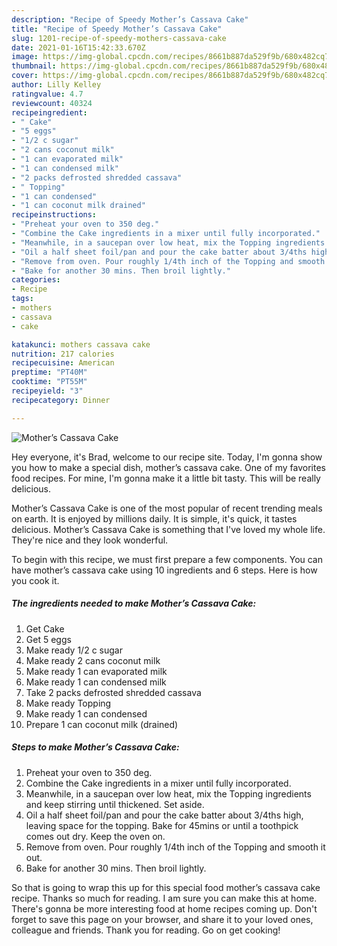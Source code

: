 ```yaml
---
description: "Recipe of Speedy Mother’s Cassava Cake"
title: "Recipe of Speedy Mother’s Cassava Cake"
slug: 1201-recipe-of-speedy-mothers-cassava-cake
date: 2021-01-16T15:42:33.670Z
image: https://img-global.cpcdn.com/recipes/8661b887da529f9b/680x482cq70/mothers-cassava-cake-recipe-main-photo.jpg
thumbnail: https://img-global.cpcdn.com/recipes/8661b887da529f9b/680x482cq70/mothers-cassava-cake-recipe-main-photo.jpg
cover: https://img-global.cpcdn.com/recipes/8661b887da529f9b/680x482cq70/mothers-cassava-cake-recipe-main-photo.jpg
author: Lilly Kelley
ratingvalue: 4.7
reviewcount: 40324
recipeingredient:
- " Cake"
- "5 eggs"
- "1/2 c sugar"
- "2 cans coconut milk"
- "1 can evaporated milk"
- "1 can condensed milk"
- "2 packs defrosted shredded cassava"
- " Topping"
- "1 can condensed"
- "1 can coconut milk drained"
recipeinstructions:
- "Preheat your oven to 350 deg."
- "Combine the Cake ingredients in a mixer until fully incorporated."
- "Meanwhile, in a saucepan over low heat, mix the Topping ingredients and keep stirring until thickened. Set aside."
- "Oil a half sheet foil/pan and pour the cake batter about 3/4ths high, leaving space for the topping. Bake for 45mins or until a toothpick comes out dry. Keep the oven on."
- "Remove from oven. Pour roughly 1/4th inch of the Topping and smooth it out."
- "Bake for another 30 mins. Then broil lightly."
categories:
- Recipe
tags:
- mothers
- cassava
- cake

katakunci: mothers cassava cake 
nutrition: 217 calories
recipecuisine: American
preptime: "PT40M"
cooktime: "PT55M"
recipeyield: "3"
recipecategory: Dinner

---
```



![Mother’s Cassava Cake](https://img-global.cpcdn.com/recipes/8661b887da529f9b/680x482cq70/mothers-cassava-cake-recipe-main-photo.jpg)

Hey everyone, it's Brad, welcome to our recipe site. Today, I'm gonna show you how to make a special dish, mother’s cassava cake. One of my favorites food recipes. For mine, I'm gonna make it a little bit tasty. This will be really delicious.

Mother’s Cassava Cake is one of the most popular of recent trending meals on earth. It is enjoyed by millions daily. It is simple, it's quick, it tastes delicious. Mother’s Cassava Cake is something that I've loved my whole life. They're nice and they look wonderful.




To begin with this recipe, we must first prepare a few components. You can have mother’s cassava cake using 10 ingredients and 6 steps. Here is how you cook it.

<!--inarticleads1-->

##### The ingredients needed to make Mother’s Cassava Cake:

1. Get  Cake
1. Get 5 eggs
1. Make ready 1/2 c sugar
1. Make ready 2 cans coconut milk
1. Make ready 1 can evaporated milk
1. Make ready 1 can condensed milk
1. Take 2 packs defrosted shredded cassava
1. Make ready  Topping
1. Make ready 1 can condensed
1. Prepare 1 can coconut milk (drained)




<!--inarticleads2-->

##### Steps to make Mother’s Cassava Cake:

1. Preheat your oven to 350 deg.
1. Combine the Cake ingredients in a mixer until fully incorporated.
1. Meanwhile, in a saucepan over low heat, mix the Topping ingredients and keep stirring until thickened. Set aside.
1. Oil a half sheet foil/pan and pour the cake batter about 3/4ths high, leaving space for the topping. Bake for 45mins or until a toothpick comes out dry. Keep the oven on.
1. Remove from oven. Pour roughly 1/4th inch of the Topping and smooth it out.
1. Bake for another 30 mins. Then broil lightly.




So that is going to wrap this up for this special food mother’s cassava cake recipe. Thanks so much for reading. I am sure you can make this at home. There's gonna be more interesting food at home recipes coming up. Don't forget to save this page on your browser, and share it to your loved ones, colleague and friends. Thank you for reading. Go on get cooking!
